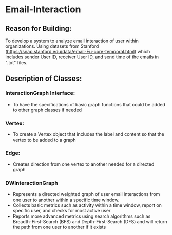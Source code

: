 # Email-Interaction

## Reason for Building:
To develop a system to analyze email interaction of user within organizations. Using datasets from Stanford (https://snap.stanford.edu/data/email-Eu-core-temporal.html) which includes sender User ID, receiver User ID, and send time of the emails in ".txt" files. 

## Description of Classes:

### InteractionGraph Interface: 
* To have the specifications of basic graph functions that could be added to other graph classes if needed 

### Vertex: 
* To create a Vertex object that includes the label and content so that the vertex to be added to a graph

### Edge:
* Creates direction from one vertex to another needed for a directed graph 

### DWInteractionGraph 
* Represents a directed weighted graph of user email interactions from one user to another within a specific time window.
* Collects basic metrics such as activity within a time window, report on specific user, and checks for most active user 
* Reports more advanced metrics using search algorithms such as Breadth-First-Search (BFS) and Depth-First-Search (DFS) and will return the path from one user to another if it exists
